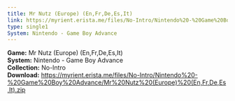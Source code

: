 ```yaml
---
title: Mr Nutz (Europe) (En,Fr,De,Es,It)
link: https://myrient.erista.me/files/No-Intro/Nintendo%20-%20Game%20Boy%20Advance/Mr%20Nutz%20(Europe)%20(En,Fr,De,Es,It).zip
type: single1
System: Nintendo - Game Boy Advance
---
```

<b>Game:</b> Mr Nutz (Europe) (En,Fr,De,Es,It)<br>
<b>System:</b> Nintendo - Game Boy Advance<br>
<b>Collection:</b> No-Intro<br>
<b>Download:</b> https://myrient.erista.me/files/No-Intro/Nintendo%20-%20Game%20Boy%20Advance/Mr%20Nutz%20(Europe)%20(En,Fr,De,Es,It).zip